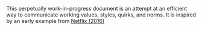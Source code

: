 This perpetually work-in-progress document is an attempt at an efficient way to communicate working values, styles, quirks, and norms. It is inspired by an early example from [Netflix (2016)](https://docs.google.com/presentation/d/1TPSwdqDqVfWG9anfiOjGUjk0k6zQDij5xPvatPg7NFE/)



